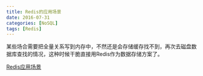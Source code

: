 ```yaml
---
title: Redis的应用场景
date: 2016-07-31
categories: [NoSQL]
tags: [Redis]
---
```


某些场合需要把全量关系写到内存中，不然还是会存储缓存找不到，再次去磁盘数据库查找的情况，这种时候干脆直接用Redis作为数据存储方案了。



[Redis应用场景](http://mp.weixin.qq.com/s?src=3&timestamp=1469956665&ver=1&signature=8hCHo49KvLN2cmSSxxA-NmiJ5-Pcb1tT9ssLkylvPwlpOecm5QBmc6wtbKDCOvLu6BW1seyrXmEPylO*a8Z7A8guU5ZIqZKQAPjG3ZCIzyw5PiAVkmuv-oIeccmvNLFIcxSnUQUQu4qHNHnShqxnbw==)

